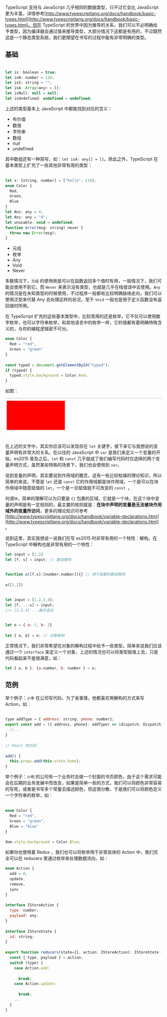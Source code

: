 TypeScript 支持与 JavaScript 几乎相同的数据类型，只不过它会比 JavaScript 更为丰富，详情参考[http://www.typescriptlang.org/docs/handbook/basic-types.html](http://www.typescriptlang.org/docs/handbook/basic-types.html)。但在 TypeScript 的世界中因为推导的关系，我们可以不必明确给予类型，因为编译器会通过值来推导类型，大部分情况下这都是有用的，不过既然这是一个静态类型系统，我们更期望在书写的过程中能有非常明确的类型。

## 基础

```javascript

let is: boolean = true;
let isN: number = 110;
let isS: string = "";
let isA: Array<any> = [];
let isNull: null = null;
let isUndefined: undefined = undefined;
```

上述的类型基本上 JavaScript 中都能找到对应的含义：

- 布尔值
- 数值
- 字符串
- 数组
- null
- undefined

其中数组还有一种简写，如：`let isA: any[] = []`。除此之外，TypeScript 在基本类型上扩充了一些其他非常有用的类型：

```javascript

let x: [string, number] = ["hello", 110]; 
enum Color {
  Red,
  Green,
  Blue
}
let Ans: any = 4;
let Ans: any = "4";
let unusable: void = undefined;
function error(msg: string) never {
  throw new Error(msg);
}
```

- 元组
- 枚举
- Any
- Void
- Never

多数情况下，`元组` 的使用倒是可以在函数返回多个值时有用，一般情况下，我们可能会使用不到它。而 `Never` 来表示没有类型，也就是几乎在栈错误中去使用。`Any` 的情况是在未知类型的时候使用，不过程序一般都有比较明确脉络走向，我们可以使用泛型来代替 Any 去处理这样的状况，至于 `Void` 一般也是用于定义函数没有返回值时所用。

在 TypeScript 扩充的这些基本类型中，比较常用的还是枚举，它不仅可以使用数字枚举，也可以字符串枚举，和其他语言中的枚举一样，它的值都有着明确特殊含义的，与你的编程逻辑密不可分。

```javascript
enum Color {
  Red = "red",
  Green = "green"
}

const typed = document.getElementById("typed");
if (typed) {
  typed.style.background = Color.Red;
}
```

如图：

![](../images/chap-02-01.png)

在上述的文字中，其实你应该可以发现存在 `let` 关键字，接下来它与我想说的变量声明有非常大的关系。在以往的 JavaScript 中 `var` 是我们来定义一个变量的开始，es2015 普及之后，`let` 和 `const` 几乎就成了我们编写代码时仅选择的两个变量声明方式，虽然某些特殊的场景下，我们也会使用到 `var`。

说到变量的声明，其实要说到作用域的概念，这有一些比较枯燥的理论知识，所以简单的来说，不管是 `let` 还是 `const` 它的作用域都是块作用域，一个是可以在块作用域中随意赋值的 `let`，一个是一旦赋值就不可改变的 `const `。

何谓`块`，简单的理解可以为只要是 `{}` 包裹的区域，它就是一个块，在这个块中变量的声明是有一定规则的，最主要的规则就是：**在块中声明的变量是无法被块作用域外的变量所访问**，更多的理论知识可参考[http://www.typescriptlang.org/docs/handbook/variable-declarations.html](http://www.typescriptlang.org/docs/handbook/variable-declarations.html) 。

说到这里，其实我想说一说我们在写 es2015 时非常有用的一个特性：解构。在 TypeScript 中解构也是非常有用的一个特性：

```javascript
let input = [1,2]
let [f, s] = input; // 数组解构
```

```javascript

function a([f,s]:[number,number]){} // 用于函数的数组解构

a([1,2])
```

```javascript

let input = [1,2,3,4];
let [f, ...s] = input;
//s [2,3,4] ...展开语法
```

```javascript

let o = { a: 1, b: 2}

let { a, b} = o; // 对象解构
```

正常情况下，我们非常希望在对象的解构过程中给予一些类型，简单来说我们应该通过一个 `interface` 来定义一个对象，上述的情况也可以将类型赋值上去，只是代码看起来不是很满意，如：

```javascript
let { a, b }: {a:number, b: number } = o;
```

## 范例

举个例子：`小李` 在公司写代码，为了省事情，他都喜欢用解构的方式来写 Action，如：

```javascript

type addType = { address: string; phone: number};
export const add = ({ address, phone}: addType) => (dispatch: Dispatch) =>  {
  //...
}

// React 伪代码

add() {
  this.props.add(this.state.home);
}

```


举个例子：`小明` 的公司有一个业务时去做一个封面的书页颜色，由于这个需求可能会在后期的业务发展中而改变，如果是简单一些的方式，我们可以将颜色非常容易的写死，或者是书写多个常量去描述颜色，但这很分散，于是我们可以将颜色定义一个字符串的枚举，如：

```javascript

enum Color {
  Red = "red",
  Green = "green",
  Blue = "blue"
}

dom.style.background = Color.Blue;
```

如果你也使用着 Redux ，我们也可以将枚举用于非常具体的 Action 中，我们完全可以在 reducers 里通过枚举来处理数据流向，如：

```javascript
enum Action {
  add = 0,
  update,
  remove,
  sync
}

interface IStoreAction {
  type: number;
  payload: any;
}

interface IStoreState {
  id: string;
}

export function reducers(state={}, action: IStoreAction): IStoreState {
  const { type, payload } = action;
  switch (type) {
    case Action.add:

      break;
    case Action.update:

      break;
    ...
  }
}

```